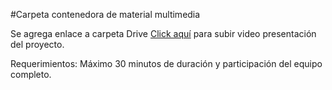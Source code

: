 #Carpeta contenedora de material multimedia

Se agrega enlace a carpeta Drive [Click aquí](https://drive.google.com/drive/folders/1xqGp1Anqyufnijp_tuEGiOfMnb-bJExM?usp=sharing) para subir
video presentación del proyecto.

Requerimientos:
Máximo 30 minutos de duración y participación del equipo completo.

